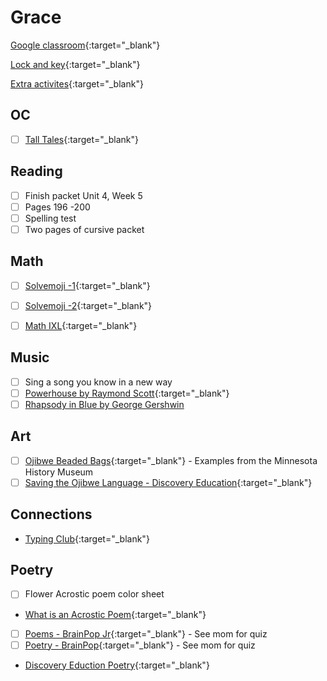 # Grace

[Google classroom](https://classroom.google.com/){:target="_blank"}

[Lock and key](https://www.ahschools.us/sign-in){:target="_blank"}

[Extra activites](Grace_extra){:target="_blank"}


## OC
- [ ] [Tall Tales](https://classroom.google.com/c/NDc1Njc0OTA0NzVa/p/NjgzMjgwMTg5NjRa/details){:target="_blank"}

## Reading
- [ ] Finish packet Unit 4, Week 5
- [ ] Pages 196 -200
- [ ] Spelling test
- [ ] Two pages of cursive packet

## Math
- [ ] [Solvemoji -1](https://www.solvemoji.com/Puzzle/Puzzle/26992/){:target="_blank"}
- [ ] [Solvemoji -2](https://www.solvemoji.com/Puzzle/Puzzle/22989/){:target="_blank"}
- [ ] [Math IXL](https://www.ixl.com/math/grade-3){:target="_blank"}


## Music
- [ ] Sing a song you know in a new way 
- [ ] [Powerhouse by Raymond Scott](https://www.youtube.com/watch?v=qaC0vNLdLvY){:target="_blank"}
- [ ] [Rhapsody in Blue by George Gershwin](https://www.youtube.com/watch?v=7-MJZJjJs4A)

## Art
- [ ] [Ojibwe Beaded Bags](http://search.mnhs.org/index.php?brand=cms&q=%22ojibwe%20indians%22&subject[]=Ojibwe%20indians&subject[]=Clothing&subject[]=Bags%20%26%20pouches.%20bandolier&type[]=Artifacts&displaymode=grid){:target="_blank"} - Examples from the Minnesota History Museum
- [ ] [Saving the Ojibwe Language - Discovery Education](https://app.discoveryeducation.com/learn/videos/a3fae0cd-d1f7-4bd5-b9b3-31df84db2f6c/){:target="_blank"}

## Connections
 - [Typing Club](https://s.typingclub.com/sportal/){:target="_blank"}

## Poetry
 - [ ] Flower Acrostic poem color sheet
 - [What is an Acrostic Poem](https://www.kidzone.ws/poetry/acrostic.htm){:target="_blank"}
 - [ ] [Poems - BrainPop Jr](https://jr.brainpop.com/readingandwriting/writing/poems/){:target="_blank"} - See mom for quiz
 - [ ] [Poetry - BrainPop](https://www.brainpop.com/english/writing/poetry/){:target="_blank"} - See mom for quiz
 - [Discovery Eduction Poetry](https://app.discoveryeducation.com/learn/channels/channel/9d96e0d4-58c2-46f1-b62b-fba74ed89a21){:target="_blank"}


